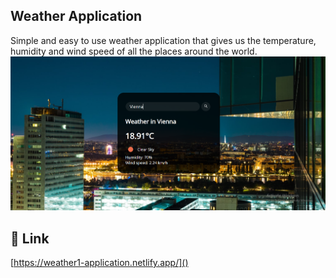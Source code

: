 ## Weather Application

Simple and easy to use weather application that gives us the temperature,
humidity and wind speed of all the places around the world.
![](images/weather-app.png)


## 🔗 Link
[https://weather1-application.netlify.app/]()

